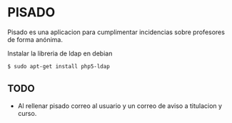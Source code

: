 PISADO
======

Pisado es una aplicacion para cumplimentar incidencias sobre profesores de forma anónima.

Instalar la libreria de ldap en debian
```bash
$ sudo apt-get install php5-ldap 
```


TODO
----
* Al rellenar pisado correo al usuario y un correo de aviso a titulacion y curso.
